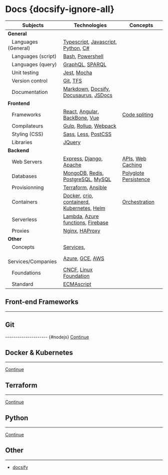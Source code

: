 # Docs {docsify-ignore-all}



| Subjects                            | Technologies | Concepts   |
| ----------------------------------- | ----------- | --- |
| **General**                         |             | |
| &nbsp;&nbsp; Languages (General)    | [Typescript](), [Javascript](), [Python](), [C#]() | |
| &nbsp;&nbsp; Languages (script)     | [Bash](), [Powershell]() | |
| &nbsp;&nbsp; Languages (query)      | [GraphQL](), [SPARQL]() | |
| &nbsp;&nbsp; Unit testing           | [Jest](), [Mocha]() | |
| &nbsp;&nbsp; Version control        | [Git](), [TFS]() | |
| &nbsp;&nbsp; Documentation          | [Markdown](), [Docsify](), [Docusaurus](), [JSDocs]() | |
| **Frontend**                        |             | |
| &nbsp;&nbsp; Frameworks             | [React](), [Angular](), [BackBone](), [Vue]() | [Code spliting]() |
| &nbsp;&nbsp; Compilateurs           | [Gulp](), [Rollup](), [Webpack]() |  |
| &nbsp;&nbsp; Styling (CSS)          | [Sass](), [Less](), [PostCSS]() | |
| &nbsp;&nbsp; Libraries              | [JQuery]()  | |
| **Backend**                         |             | |
| &nbsp;&nbsp; Web Servers            | [Express](), [Django](), [Apache]()   |  [APIs](), [Web Caching]() |
| &nbsp;&nbsp; Databases              | [MongoDB](), [Redis](), [PostgreSQL](), [MySQL]() | [Polyglote Persistence]() |
| &nbsp;&nbsp; Provisionning          | [Terraform](), [Ansible]() | |
| &nbsp;&nbsp; Containers             | [Docker](), [crio](), [containerd](), [Kubernetes](), [Helm]()  | [Orchestration]() |
| &nbsp;&nbsp; Serverless             | [Lambda](), [Azure functions](), [Firebase]() | |
| &nbsp;&nbsp; Proxies                | [Nginx](), [HAProxy]() | | 
| **Other**                           |             | |
| &nbsp;&nbsp; Concepts               | [Services](), | |
| &nbsp;&nbsp; Services/Companies     | [Azure](), [GCE](), [AWS]() | |
| &nbsp;&nbsp; Foundations            | [CNCF](), [Linux Foundation]() | | 
| &nbsp;&nbsp; Standard               | [ECMAscript]() | | 










## Front-end Frameworks
----------------------------------------------------------------------------------------


## Git
--------------------- {#nodejs}
[Continue](/git/)


## Docker & Kubernetes
---------------------
[Continue](/)


## Terraform
---------------------
[Continue](/)

## Python
---------------------
[Continue](/git/)


## Other
---------------------
* [docsify](https://docsify.js.org/#/embed-files)

